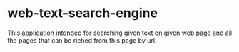 # web-text-search-engine

This application intended for searching given text on given web page and 
all the pages that can be riched from this page by url.

